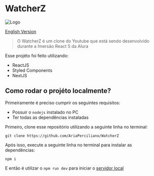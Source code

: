 # WatcherZ
![Logo](https://raw.githubusercontent.com/AriaPerciliano/WatcherZ/main/public/logo2.png)

[English Version](/public/README_en-us.md)
>O WatcherZ é um clone do Youtube que está sendo desenvolvido durante a Imersão React 5 da Alura

Esse projéto foi feito utilizando:
* ReactJS
* Styled Components
* NextJS

## Como rodar o projéto localmente?
Primeiramente é preciso cumprir  os seguintes requisitos:
* Possuir o `nodejs` instalado no PC
* Ter todas as dependências instaladas

Primeiro, clone esse repositório utilizando a seguinte linha no terminal:
  ```
  git clone https://github.com/AriaPerciliano/WatcherZ
  ```
Após isso, execute a seguinte linha no terminal para instalar as dependências:
  ```
  npm i
  ```
E então é utilizar o `npm run dev` para iniciar o [servidor local](http://localhost:3000)
